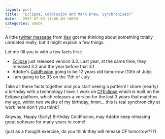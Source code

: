 ```yaml
---
layout: post
title:  "Eclipse, ColdFusion and Mark Drew, Synchronised?"
date:   2007-07-09 11:08 AM +0000
categories: adobe
---
```

A little <a href="http://twitter.com/bigmadkev/statuses/140149722" title="Twitter / Kev McCabe: @markdrew  mmmmm eclipse 3....">twitter message</a> from <a href="http://inner-rhythm.co.uk/blog/" title="Inner-Rhythm.co.uk">Kev</a> got me thinking about something totally unrelated really, but it might explain a few things. 

Let me fill you in with a few facts first:
<ul>
	<li><a href="http://www.eclipse.org/" title="Eclipse.org home">Eclipse</a> just released version 3.3. Last year, at the same time, they released 3.2 and the year before that 3.1</li>
	<li>Adobe's <a href="http://www.adobe.com/products/coldfusion/" title="Adobe - Products : ColdFusion MX 7">ColdFusion</a> going to be 12 years old tomorrow (10th of July) </li>
	<li>I am going to be 33 on the 11th of July</li>
	
</ul>

Take all these facts together and you start seeing a pattern! I share (nearly) a birthday with a technology I love. I work on <a href="http://www.cfeclipse.org/" title="CFEclipse: The ColdFusion IDE for Eclipse">CFEclipse</a> which is built on the Eclipse platform, which releases a version for the last 3 years that matches my age, within two weeks of my birthday, hmm... this is real synchronicity at work here don't you think?

Anyway, Happy (Early) Birthday ColdFusion, may Adobe keep releasing great software for many years to come!

(just as a thought exercise, do you think they will release CF tomorrow???)